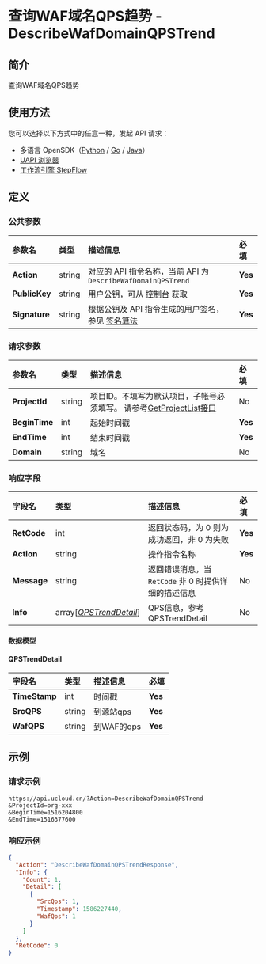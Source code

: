 # 查询WAF域名QPS趋势 - DescribeWafDomainQPSTrend

## 简介

查询WAF域名QPS趋势





## 使用方法

您可以选择以下方式中的任意一种，发起 API 请求：
- 多语言 OpenSDK（[Python](https://github.com/ucloud/ucloud-sdk-python3) / [Go](https://github.com/ucloud/ucloud-sdk-go) / [Java](https://github.com/ucloud/ucloud-sdk-java)）
- [UAPI 浏览器](https://console.ucloud.cn/uapi/detail?id=DescribeWafDomainQPSTrend)
- [工作流引擎 StepFlow](https://console.ucloud.cn/stepflow/manage/)

## 定义

### 公共参数

| 参数名 | 类型 | 描述信息 | 必填 |
|:---|:---|:---|:---|
| **Action**     | string  | 对应的 API 指令名称，当前 API 为 `DescribeWafDomainQPSTrend`                        | **Yes** |
| **PublicKey**  | string  | 用户公钥，可从 [控制台](https://console.ucloud.cn/uapi/apikey) 获取                                             | **Yes** |
| **Signature**  | string  | 根据公钥及 API 指令生成的用户签名，参见 [签名算法](api/summary/signature.md)  | **Yes** |

### 请求参数

| 参数名 | 类型 | 描述信息 | 必填 |
|:---|:---|:---|:---|
| **ProjectId** | string | 项目ID。不填写为默认项目，子帐号必须填写。 请参考[GetProjectList接口](api/summary/get_project_list) |No|
| **BeginTime** | int | 起始时间戳 |**Yes**|
| **EndTime** | int | 结束时间戳 |**Yes**|
| **Domain** | string | 域名 |No|

### 响应字段

| 字段名 | 类型 | 描述信息 | 必填 |
|:---|:---|:---|:---|
| **RetCode** | int | 返回状态码，为 0 则为成功返回，非 0 为失败 |**Yes**|
| **Action** | string | 操作指令名称 |**Yes**|
| **Message** | string | 返回错误消息，当 `RetCode` 非 0 时提供详细的描述信息 |No|
| **Info** | array[[*QPSTrendDetail*](#QPSTrendDetail)] | QPS信息，参考QPSTrendDetail |No|

#### 数据模型


#### QPSTrendDetail

| 字段名 | 类型 | 描述信息 | 必填 |
|:---|:---|:---|:---|
| **TimeStamp** | int | 时间戳 |**Yes**|
| **SrcQPS** | string | 到源站qps |**Yes**|
| **WafQPS** | string | 到WAF的qps |**Yes**|

## 示例

### 请求示例
    
```
https://api.ucloud.cn/?Action=DescribeWafDomainQPSTrend
&ProjectId=org-xxx
&BeginTime=1516204800
&EndTime=1516377600
```

### 响应示例
    
```json
{
  "Action": "DescribeWafDomainQPSTrendResponse",
  "Info": {
    "Count": 1,
    "Detail": [
      {
        "SrcQps": 1,
        "Timestamp": 1586227440,
        "WafQps": 1
      }
    ]
  },
  "RetCode": 0
}
```





